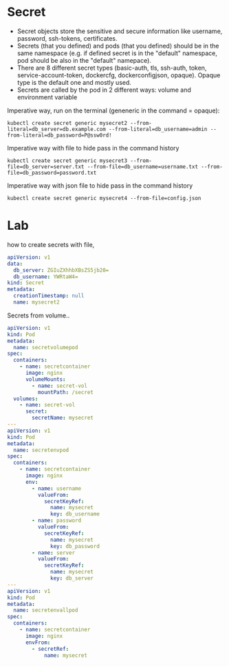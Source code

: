 # Secret

- Secret objects store the sensitive and secure information like username, password, ssh-tokens, certificates.
- Secrets (that you defined) and pods (that you defined) should be in the same namespace (e.g. if defined secret is in the "default" namespace, pod should be also in the "default" namepace).
- There are 8 different secret types (basic-auth, tls, ssh-auth, token, service-account-token, dockercfg, dockerconfigjson, opaque). Opaque type is the default one and mostly used.
- Secrets are called by the pod in 2 different ways: volume and environment variable

Imperative way, run on the terminal (geneneric in the command = opaque):

`kubectl create secret generic mysecret2 --from-literal=db_server=db.example.com --from-literal=db_username=admin --from-literal=db_password=P@ssw0rd!`

Imperative way with file to hide pass in the command history

`kubectl create secret generic mysecret3 --from-file=db_server=server.txt --from-file=db_username=username.txt --from-file=db_password=password.txt`

Imperative way with json file to hide pass in the command history

`kubectl create secret generic mysecret4 --from-file=config.json`

# Lab

how to create secrets with file,

```yml
apiVersion: v1
data:
  db_server: ZGIuZXhhbXBsZS5jb20=
  db_username: YWRtaW4=
kind: Secret
metadata:
  creationTimestamp: null
  name: mysecret2
```

Secrets from volume..

```yml
apiVersion: v1
kind: Pod
metadata:
  name: secretvolumepod
spec:
  containers:
    - name: secretcontainer
      image: nginx
      volumeMounts:
        - name: secret-vol
          mountPath: /secret
  volumes:
    - name: secret-vol
      secret:
        secretName: mysecret
---
apiVersion: v1
kind: Pod
metadata:
  name: secretenvpod
spec:
  containers:
    - name: secretcontainer
      image: nginx
      env:
        - name: username
          valueFrom:
            secretKeyRef:
              name: mysecret
              key: db_username
        - name: password
          valueFrom:
            secretKeyRef:
              name: mysecret
              key: db_password
        - name: server
          valueFrom:
            secretKeyRef:
              name: mysecret
              key: db_server
---
apiVersion: v1
kind: Pod
metadata:
  name: secretenvallpod
spec:
  containers:
    - name: secretcontainer
      image: nginx
      envFrom:
        - secretRef:
            name: mysecret
```

